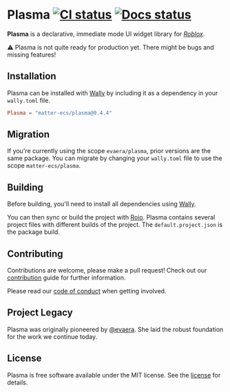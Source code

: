 # Plasma [![CI status][ci-badge]][ci] [![Docs status][docs-badge]][docs]

**Plasma** is a declarative, immediate mode UI widget library for _[Roblox]_.

⚠️ Plasma is not quite ready for production yet. There might be bugs and missing
features!

[ci-badge]: https://github.com/matter-ecs/plasma/actions/workflows/ci.yaml/badge.svg
[docs-badge]: https://github.com/matter-ecs/plasma/actions/workflows/docs.yaml/badge.svg
[ci]: https://github.com/matter-ecs/plasma/actions/workflows/ci.yaml
[docs]: https://matter-ecs.github.io/plasma/
[roblox]: https://www.roblox.com/

## Installation

Plasma can be installed with [Wally] by including it as a dependency in your
`wally.toml` file.

```toml
Plasma = "matter-ecs/plasma@0.4.4"
```

## Migration

If you're currently using the scope `evaera/plasma`, prior versions are the same
package. You can migrate by changing your `wally.toml` file to use the scope
`matter-ecs/plasma`.

## Building

Before building, you'll need to install all dependencies using [Wally].

You can then sync or build the project with [Rojo]. Plasma contains several
project files with different builds of the project. The `default.project.json`
is the package build.

[rojo]: https://rojo.space/
[wally]: https://wally.run/

## Contributing

Contributions are welcome, please make a pull request! Check out our
[contribution] guide for further information.

Please read our [code of conduct] when getting involved.

[contribution]: CONTRIBUTING.md
[code of conduct]: CODE_OF_CONDUCT.md

## Project Legacy

Plasma was originally pioneered by [@evaera](https://www.github.com/evaera). She
laid the robust foundation for the work we continue today.

## License

Plasma is free software available under the MIT license. See the [license] for
details.

[license]: LICENSE.md
